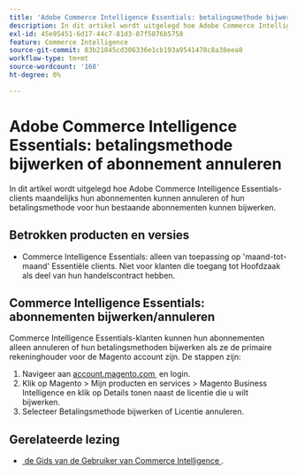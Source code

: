 ```yaml
---
title: 'Adobe Commerce Intelligence Essentials: betalingsmethode bijwerken of abonnement annuleren'
description: In dit artikel wordt uitgelegd hoe Adobe Commerce Intelligence Essentials-clients maandelijks hun abonnementen kunnen annuleren of hun betalingsmethode voor hun bestaande abonnementen kunnen bijwerken.
exl-id: 45e95451-6d17-44c7-81d3-87f5876b5758
feature: Commerce Intelligence
source-git-commit: 83b21845cd306336e1cb193a9541478c8a38eea8
workflow-type: tm+mt
source-wordcount: '168'
ht-degree: 0%

---
```


# Adobe Commerce Intelligence Essentials: betalingsmethode bijwerken of abonnement annuleren

In dit artikel wordt uitgelegd hoe Adobe Commerce Intelligence Essentials-clients maandelijks hun abonnementen kunnen annuleren of hun betalingsmethode voor hun bestaande abonnementen kunnen bijwerken.

## Betrokken producten en versies

* Commerce Intelligence Essentials: alleen van toepassing op &#39;maand-tot-maand&#39; Essentiële clients. Niet voor klanten die toegang tot Hoofdzaak als deel van hun handelscontract hebben.

## Commerce Intelligence Essentials: abonnementen bijwerken/annuleren

Commerce Intelligence Essentials-klanten kunnen hun abonnementen alleen annuleren of hun betalingsmethoden bijwerken als ze de primaire rekeninghouder voor de Magento account zijn. De stappen zijn:

1. Navigeer aan [&#x200B; account.magento.com &#x200B;](https://account.magento.com) en login.
1. Klik op Magento > Mijn producten en services > Magento Business Intelligence en klik op Details tonen naast de licentie die u wilt bijwerken.
1. Selecteer Betalingsmethode bijwerken of Licentie annuleren.

## Gerelateerde lezing

* [&#x200B; de Gids van de Gebruiker van Commerce Intelligence &#x200B;](/docs/commerce-business-intelligence/mbi/guide-overview.html).
